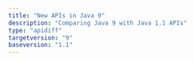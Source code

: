```yaml
---
title: "New APIs in Java 9"
description: "Comparing Java 9 with Java 1.1 APIs"
type: "apidiff"
targetversion: "9"
baseversion: "1.1"
---
```

